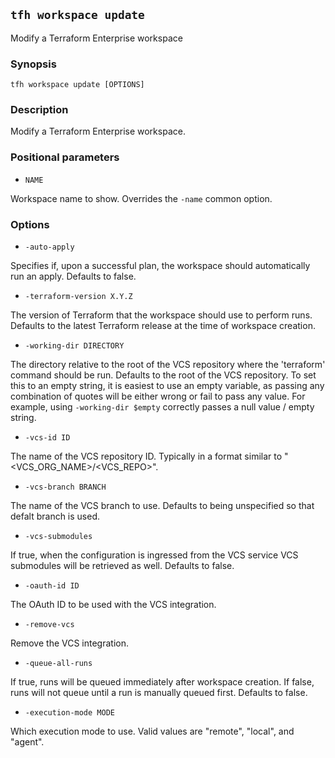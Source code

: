 ## `tfh workspace update`

Modify a Terraform Enterprise workspace

### Synopsis

    tfh workspace update [OPTIONS]

### Description

Modify a Terraform Enterprise workspace.

### Positional parameters

* `NAME`

Workspace name to show. Overrides the `-name` common option.

### Options

* `-auto-apply`

Specifies if, upon a successful plan, the workspace should automatically run an apply. Defaults to false.

* `-terraform-version X.Y.Z`

The version of Terraform that the workspace should use to perform runs. Defaults to the latest Terraform release at the time of workspace creation.

* `-working-dir DIRECTORY`

The directory relative to the root of the VCS repository where the 'terraform' command should be run. Defaults to the root of the VCS repository. To set this to an empty string, it is easiest to use an empty variable, as passing any combination of quotes will be either wrong or fail to pass any value. For example, using `-working-dir $empty` correctly passes a null value / empty string.

* `-vcs-id ID`

The name of the VCS repository ID. Typically in a format similar to "<VCS_ORG_NAME>/<VCS_REPO>".

* `-vcs-branch BRANCH`

The name of the VCS branch to use. Defaults to being unspecified so that defalt branch is used.

* `-vcs-submodules`

If true, when the configuration is ingressed from the VCS service VCS submodules will be retrieved as well.  Defaults to false.

* `-oauth-id ID`

The OAuth ID to be used with the VCS integration.

* `-remove-vcs`

Remove the VCS integration.

* `-queue-all-runs`

If true, runs will be queued immediately after workspace creation. If false, runs will not queue until a run is manually queued first. Defaults to false.

* `-execution-mode MODE`

Which execution mode to use. Valid values are "remote", "local", and "agent".
